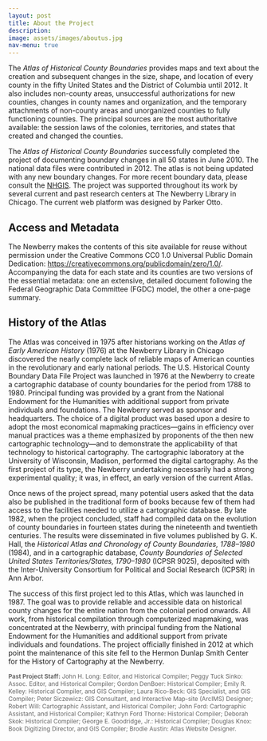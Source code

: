 ```yaml
---
layout: post
title: About the Project
description: 
image: assets/images/aboutus.jpg
nav-menu: true
---
```


The *Atlas of Historical County Boundaries* provides maps and text about the creation and subsequent changes in the size, shape, and location of every county in the fifty United States and the District of Columbia until 2012. It also includes non-county areas, unsuccessful authorizations for new counties, changes in county names and organization, and the temporary attachments of non-county areas and unorganized counties to fully functioning counties. The principal sources are the most authoritative available: the session laws of the colonies, territories, and states that created and changed the counties.

The *Atlas of Historical County Boundaries* successfully completed the project of documenting boundary changes in all 50 states in June 2010. The national data files were contributed in 2012. The atlas is not being updated with any new boundary changes. For more recent boundary data, please consult the [NHGIS](https://www.nhgis.org). The project was supported throughout its work by several current and past research centers at The Newberry Library in Chicago. The current web platform was designed by Parker Otto.

## Access and Metadata
The Newberry makes the contents of this site available for reuse without permission under the Creative Commons CC0 1.0 Universal Public Domain Dedication: https://creativecommons.org/publicdomain/zero/1.0/. Accompanying the data for each state and its counties are two versions of the essential metadata: one an extensive, detailed document following the Federal Geographic Data Committee (FGDC) model, the other a one-page summary. 

## History of the Atlas
The Atlas was conceived in 1975 after historians working on the *Atlas of Early American History* (1976) at the Newberry Library in Chicago discovered the nearly complete lack of reliable maps of American counties in the revolutionary and early national periods. The U.S. Historical County Boundary Data File Project was launched in 1976 at the Newberry to create a cartographic database of county boundaries for the period from 1788 to 1980. Principal funding was provided by a grant from the National Endowment for the Humanities with additional support from private individuals and foundations. The Newberry served as sponsor and headquarters. The choice of a digital product was based upon a desire to adopt the most economical mapmaking practices—gains in efficiency over manual practices was a theme emphasized by proponents of the then new cartographic technology—and to demonstrate the applicability of that technology to historical cartography. The cartographic laboratory at the University of Wisconsin, Madison, performed the digital cartography. As the first project of its type, the Newberry undertaking necessarily had a strong experimental quality; it was, in effect, an early version of the current Atlas.

Once news of the project spread, many potential users asked that the data also be published in the traditional form of books because few of them had access to the facilities needed to utilize a cartographic database. By late 1982, when the project concluded, staff had compiled data on the evolution of county boundaries in fourteen states during the nineteenth and twentieth centuries. The results were disseminated in five volumes published by G. K. Hall, the *Historical Atlas and Chronology of County Boundaries, 1788–1980* (1984), and in a cartographic database, *County Boundaries of Selected United States Territories/States, 1790–1980* (ICPSR 9025), deposited with the Inter-University Consortium for Political and Social Research (ICPSR) in Ann Arbor.

The success of this first project led to this Atlas, which was launched in 1987. The goal was to provide reliable and accessible data on historical county changes for the entire nation from the colonial period onwards. All work, from historical compilation through computerized mapmaking, was concentrated at the Newberry, with principal funding from the National Endowment for the Humanities and additional support from private individuals and foundations. The project officially finished in 2012 at which point the maintenance of this site fell to the Hermon Dunlap Smith Center for the History of Cartography at the Newberry.

<span style="font-size: 0.85em; color: #666;"><strong>Past Project Staff:</strong> John H. Long: Editor, and Historical Compiler; Peggy Tuck Sinko: Assoc. Editor, and Historical Compiler; Gordon DenBoer: Historical Compiler; Emily R. Kelley: Historical Compiler, and GIS Compiler; Laura Rico-Beck: GIS Specialist, and GIS Compiler; Peter Siczewicz: GIS Consultant, and Interactive Map-site (ArcIMS) Designer; Robert Will: Cartographic Assistant, and Historical Compiler; John Ford: Cartographic Assistant, and Historical Compiler; Kathryn Ford Thorne: Historical Compiler; Deborah Skok: Historical Compiler; George E. Goodridge, Jr.: Historical Compiler; Douglas Knox: Book Digitizing Director, and GIS Compiler; Brodie Austin: Atlas Website Designer.</span>

